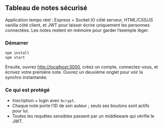 ## Tableau de notes sécurisé

Application tempo réel : Express + Socket.IO côté serveur, HTML/CSS/JS vanilla côté client, et JWT pour laisser écrire uniquement les personnes connectées. Les notes restent en mémoire pour garder l’exemple léger.

### Démarrer

```bash
npm install
npm start
```

Ensuite, ouvrez [http://localhost:3000](http://localhost:3000), créez un compte, connectez-vous, et écrivez votre première note. Ouvrez un deuxième onglet pour voir la synchro instantanée.

### Ce qui est protégé

- Inscription + login avec `bcrypt`.
- Chaque note porte l’ID de son auteur ; seuls ses boutons sont actifs pour lui.
- Toutes les requêtes sensibles passent par un middleware qui vérifie le JWT.

